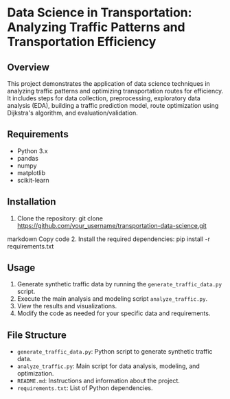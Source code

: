 # Data Science in Transportation: Analyzing Traffic Patterns and Transportation Efficiency

## Overview
This project demonstrates the application of data science techniques in analyzing traffic patterns and optimizing transportation routes for efficiency. It includes steps for data collection, preprocessing, exploratory data analysis (EDA), building a traffic prediction model, route optimization using Dijkstra's algorithm, and evaluation/validation.

## Requirements
- Python 3.x
- pandas
- numpy
- matplotlib
- scikit-learn

## Installation
1. Clone the repository:
git clone https://github.com/your_username/transportation-data-science.git

markdown
Copy code
2. Install the required dependencies:
pip install -r requirements.txt



## Usage
1. Generate synthetic traffic data by running the `generate_traffic_data.py` script.
2. Execute the main analysis and modeling script `analyze_traffic.py`.
3. View the results and visualizations.
4. Modify the code as needed for your specific data and requirements.

## File Structure
- `generate_traffic_data.py`: Python script to generate synthetic traffic data.
- `analyze_traffic.py`: Main script for data analysis, modeling, and optimization.
- `README.md`: Instructions and information about the project.
- `requirements.txt`: List of Python dependencies.